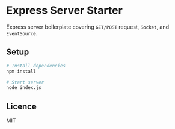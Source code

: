 # Express Server Starter

Express server boilerplate covering `GET/POST` request, `Socket`, and `EventSource`.

## Setup

```sh
# Install dependencies
npm install

# Start server
node index.js
```

## Licence

MIT